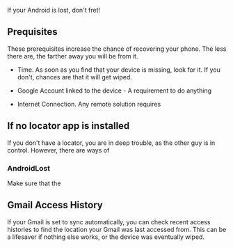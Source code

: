 If your Android is lost, don't fret!

## Prequisites

These prerequisites increase the chance of recovering your phone. The less there are, the farther away you will be from it.

* Time. As soon as you find that your device is missing, look for it. If you don't, chances are that it will get wiped.
* Google Account linked to the device - A requirement to do anything

* Internet Connection. Any remote solution requires

## If no locator app is installed

If you don't have a locator, you are in deep trouble, as the other guy is in control. However, there are ways of 

### AndroidLost

Make sure that the 

## Gmail Access History

If your Gmail is set to sync automatically, you can check recent access histories to find the location your Gmail was last accessed from. This can be a lifesaver if nothing else works, or the device was eventually wiped.
